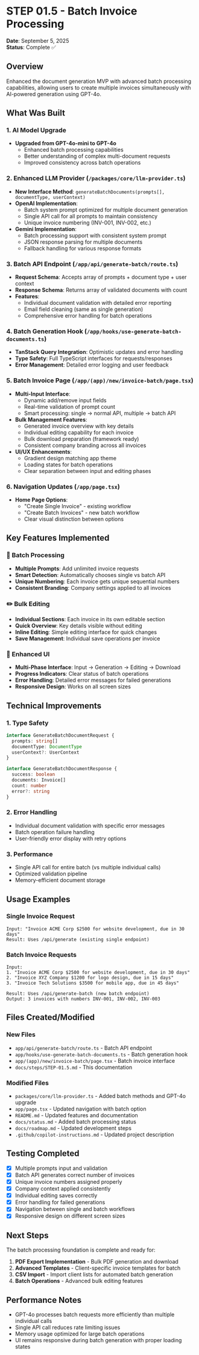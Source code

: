 # STEP 01.5 - Batch Invoice Processing

**Date**: September 5, 2025  
**Status**: Complete ✅

## Overview
Enhanced the document generation MVP with advanced batch processing capabilities, allowing users to create multiple invoices simultaneously with AI-powered generation using GPT-4o.

## What Was Built

### 1. AI Model Upgrade
- **Upgraded from GPT-4o-mini to GPT-4o**
  - Enhanced batch processing capabilities
  - Better understanding of complex multi-document requests
  - Improved consistency across batch operations

### 2. Enhanced LLM Provider (`/packages/core/llm-provider.ts`)
- **New Interface Method**: `generateBatchDocuments(prompts[], documentType, userContext)`
- **OpenAI Implementation**:
  - Batch system prompt optimized for multiple document generation
  - Single API call for all prompts to maintain consistency
  - Unique invoice numbering (INV-001, INV-002, etc.)
- **Gemini Implementation**:
  - Batch processing support with consistent system prompt
  - JSON response parsing for multiple documents
  - Fallback handling for various response formats

### 3. Batch API Endpoint (`/app/api/generate-batch/route.ts`)
- **Request Schema**: Accepts array of prompts + document type + user context
- **Response Schema**: Returns array of validated documents with count
- **Features**:
  - Individual document validation with detailed error reporting
  - Email field cleaning (same as single generation)
  - Comprehensive error handling for batch operations

### 4. Batch Generation Hook (`/app/hooks/use-generate-batch-documents.ts`)
- **TanStack Query Integration**: Optimistic updates and error handling
- **Type Safety**: Full TypeScript interfaces for requests/responses
- **Error Management**: Detailed error logging and user feedback

### 5. Batch Invoice Page (`/app/(app)/new/invoice-batch/page.tsx`)
- **Multi-Input Interface**:
  - Dynamic add/remove input fields
  - Real-time validation of prompt count
  - Smart processing: single → normal API, multiple → batch API
- **Bulk Management Features**:
  - Generated invoice overview with key details
  - Individual editing capability for each invoice
  - Bulk download preparation (framework ready)
  - Consistent company branding across all invoices
- **UI/UX Enhancements**:
  - Gradient design matching app theme
  - Loading states for batch operations
  - Clear separation between input and editing phases

### 6. Navigation Updates (`/app/page.tsx`)
- **Home Page Options**:
  - "Create Single Invoice" - existing workflow
  - "Create Batch Invoices" - new batch workflow
  - Clear visual distinction between options

## Key Features Implemented

### 🚀 Batch Processing
- **Multiple Prompts**: Add unlimited invoice requests
- **Smart Detection**: Automatically chooses single vs batch API
- **Unique Numbering**: Each invoice gets unique sequential numbers
- **Consistent Branding**: Company settings applied to all invoices

### ✏️ Bulk Editing
- **Individual Sections**: Each invoice in its own editable section
- **Quick Overview**: Key details visible without editing
- **Inline Editing**: Simple editing interface for quick changes
- **Save Management**: Individual save operations per invoice

### 🎨 Enhanced UI
- **Multi-Phase Interface**: Input → Generation → Editing → Download
- **Progress Indicators**: Clear status of batch operations
- **Error Handling**: Detailed error messages for failed generations
- **Responsive Design**: Works on all screen sizes

## Technical Improvements

### 1. Type Safety
```typescript
interface GenerateBatchDocumentRequest {
  prompts: string[]
  documentType: DocumentType
  userContext?: UserContext
}

interface GenerateBatchDocumentResponse {
  success: boolean
  documents: Invoice[]
  count: number
  error?: string
}
```

### 2. Error Handling
- Individual document validation with specific error messages
- Batch operation failure handling
- User-friendly error display with retry options

### 3. Performance
- Single API call for entire batch (vs multiple individual calls)
- Optimized validation pipeline
- Memory-efficient document storage

## Usage Examples

### Single Invoice Request
```
Input: "Invoice ACME Corp $2500 for website development, due in 30 days"
Result: Uses /api/generate (existing single endpoint)
```

### Batch Invoice Requests
```
Input: 
1. "Invoice ACME Corp $2500 for website development, due in 30 days"
2. "Invoice XYZ Company $1200 for logo design, due in 15 days"
3. "Invoice Tech Solutions $3500 for mobile app, due in 45 days"

Result: Uses /api/generate-batch (new batch endpoint)
Output: 3 invoices with numbers INV-001, INV-002, INV-003
```

## Files Created/Modified

### New Files
- `app/api/generate-batch/route.ts` - Batch API endpoint
- `app/hooks/use-generate-batch-documents.ts` - Batch generation hook
- `app/(app)/new/invoice-batch/page.tsx` - Batch invoice interface
- `docs/steps/STEP-01.5.md` - This documentation

### Modified Files
- `packages/core/llm-provider.ts` - Added batch methods and GPT-4o upgrade
- `app/page.tsx` - Updated navigation with batch option
- `README.md` - Updated features and documentation
- `docs/status.md` - Added batch processing status
- `docs/roadmap.md` - Updated development steps
- `.github/copilot-instructions.md` - Updated project description

## Testing Completed

- [x] Multiple prompts input and validation
- [x] Batch API generates correct number of invoices
- [x] Unique invoice numbers assigned properly
- [x] Company context applied consistently
- [x] Individual editing saves correctly
- [x] Error handling for failed generations
- [x] Navigation between single and batch workflows
- [x] Responsive design on different screen sizes

## Next Steps

The batch processing foundation is complete and ready for:
1. **PDF Export Implementation** - Bulk PDF generation and download
2. **Advanced Templates** - Client-specific invoice templates for batch
3. **CSV Import** - Import client lists for automated batch generation
4. **Batch Operations** - Advanced bulk editing features

## Performance Notes

- GPT-4o processes batch requests more efficiently than multiple individual calls
- Single API call reduces rate limiting issues
- Memory usage optimized for large batch operations
- UI remains responsive during batch generation with proper loading states
